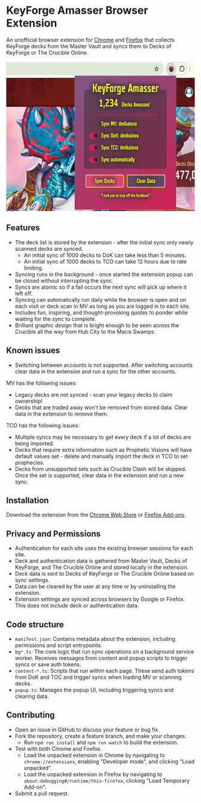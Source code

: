 # KeyForge Amasser Browser Extension

An unofficial browser extension for [Chrome](https://chromewebstore.google.com/detail/nmlpikoganplgciecgaboddhndemaohl) and [Firefox](https://addons.mozilla.org/en-US/firefox/addon/keyforge-amasser/) that collects KeyForge decks from the Master Vault and syncs them to Decks of KeyForge or The Crucible Online.

<!-- markdownlint-disable-next-line MD033 -->
<img src="assets/screenshot.png" alt="KeyForge Amasser Extension Screenshot" height="400">

## Features

- The deck list is stored by the extension - after the initial sync only newly scanned decks are synced.
  - An initial sync of 1000 decks to DoK can take less than 5 minutes.
  - An initial sync of 1000 decks to TCO can take 12 hours due to rate limiting.
- Syncing runs in the background - once started the extension popup can be closed without interrupting the sync.
- Syncs are atomic so if a fail occurs the next sync will pick up where it left off.
- Syncing can automatically run daily while the browser is open and on each visit or deck scan in MV as long as you are logged in to each site.
- Includes fun, inspiring, and thought-provoking quotes to ponder while waiting for the sync to complete.
- Brilliant graphic design that is bright enough to be seen across the Crucible all the way from Hub City to the Macis Swamps.

## Known issues

- Switching between accounts is not supported. After switching accounts clear data in the extension and run a sync for the other accounts.

MV has the following issues:

- Legacy decks are not synced - scan your legacy decks to claim ownership!
- Decks that are traded away won't be removed from stored data. Clear data in the extension to remove them.

TCO has the following issues:

- Multiple syncs may be necessary to get every deck if a lot of decks are being imported.
- Decks that require extra information such as Prophetic Visions will have default values set - delete and manually import the deck in TCO to set prophecies.
- Decks from unsupported sets such as Crucible Clash will be skipped. Once the set is supported, clear data in the extension and run a new sync.

## Installation

Download the extension from the [Chrome Web Store](https://chromewebstore.google.com/detail/nmlpikoganplgciecgaboddhndemaohl) or [Firefox Add-ons](https://addons.mozilla.org/en-US/firefox/addon/keyforge-amasser/).

## Privacy and Permissions

- Authentication for each site uses the existing browser sessions for each site.
- Deck and authentication data is gathered from Master Vault, Decks of KeyForge, and The Crucible Online and stored locally in the extension.
- Deck data is sent to Decks of KeyForge or The Crucible Online based on sync settings.
- Data can be cleared by the user at any time or by uninstalling the extension.
- Extension settings are synced across browsers by Google or Firefox. This does not include deck or authentication data.

## Code structure

- `manifest.json`: Contains metadata about the extension, including permissions and script entrypoints.
- `bg*.ts`: The core logic that run sync operations on a background service worker. Receives messages from content and popup scripts to trigger syncs or save auth tokens.
- `content-*.ts`: Scripts that run within each page. These send auth tokens from DoK and TOC and trigger syncs when loading MV or scanning decks.
- `popup.ts`: Manages the popup UI, including triggering syncs and clearing data.

## Contributing

- Open an issue in GitHub to discuss your feature or bug fix.
- Fork the repository, create a feature branch, and make your changes.
  - Run `npm run install` and `npm run watch` to build the extension.
- Test with both Chrome and Firefox.
  - Load the unpacked extension in Chrome by navigating to `chrome://extensions`, enabling "Developer mode", and clicking "Load unpacked".
  - Load the unpacked extension in Firefox by navigating to `about:debugging#/runtime/this-firefox`, clicking "Load Temporary Add-on".
- Submit a pull request.
